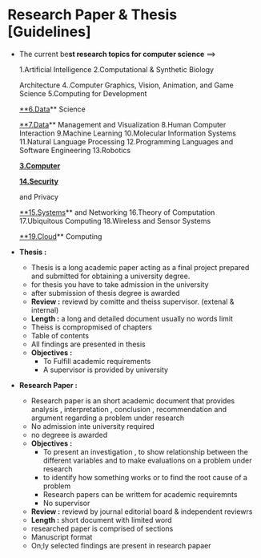 # Research Paper &  Thesis [Guidelines]

- The current be**st research topics for computer science** ==>
    
    
    1.Artificial Intelligence
    2.Computational & Synthetic Biology
    
    Architecture
    4..Computer Graphics, Vision, Animation, and Game Science
    5.Computing for Development
    
    [**6.Data](http://6.data/?trk=public_post-text)** Science
    
    [**7.Data](http://7.data/?trk=public_post-text)** Management and Visualization
    8.Human Computer Interaction
    9.Machine Learning
    10.Molecular Information Systems
    11.Natural Language Processing
    12.Programming Languages and Software Engineering
    13.Robotics
    
    [**3.Computer**](http://3.computer/?trk=public_post-text)
    
    [**14.Security**](http://14.security/?trk=public_post-text)
    
    and Privacy
    
    [**15.Systems](http://15.systems/?trk=public_post-text)** and Networking
    16.Theory of Computation
    17.Ubiquitous Computing
    18.Wireless and Sensor Systems
    
    [**19.Cloud](http://19.cloud/?trk=public_post-text)** Computing
    
- **Thesis :**
    - Thesis is a long academic paper acting as a final project prepared and submitted for obtaining a university degree.
    - for thesis you have to take admission in the university
    - after submission of thesis degree is awarded
    - **Review :** reviewd by comitte and theiss supervisor. (extenal & internal)
    - **Length :**  a long and detailed document usually no words limit
    - Theiss is compropmised of chapters
    - Table of contents
    - All findings are presented in thesis
    - **Objectives :**
        - To Fulfill academic requirements
        - A supervisor is provided by university
- **Research Paper :**
    - Research paper is an short academic document that provides analysis , interpretation , conclusion , recommendation and argument regarding a problem under research
    - No admission inte university required
    - no degreee is awarded
    - **Objectives :**
        - To present an investigation , to show relationship between the different variables and to make evaluations on a problem under research
        - to identify how something works or to find the root cause of a problem
        - Research papers can be writtem for academic requiremnts
        - No supervisor
    - **Review :** reviewd by journal editorial board & independent reviewrs
    - **Length :** short document with limited word
    - researched paper is  comprised of sections
    - Manuscript format
    - On;ly selected findings are present in research papaer